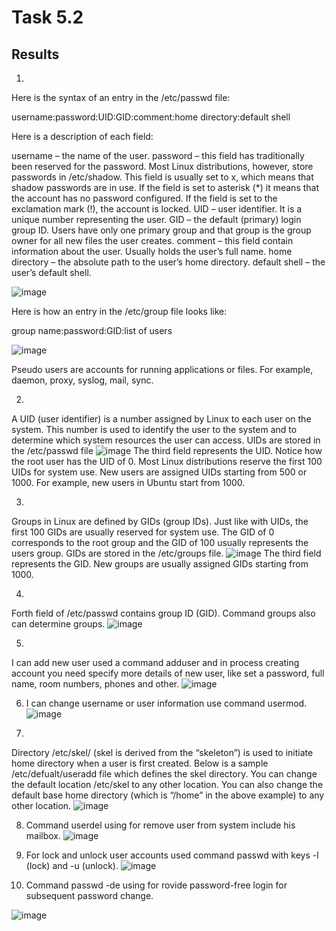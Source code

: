 # Task 5.2


## Results 

1.
Here is the syntax of an entry in the /etc/passwd file:

username:password:UID:GID:comment:home directory:default shell

Here is a description of each field:

username – the name of the user.
password – this field has traditionally been reserved for the password. Most Linux distributions, however, store passwords in /etc/shadow. This field is usually set to x, which means that shadow passwords are in use. If the field is set to asterisk (*) it means that the account has no password configured. If the field is set to the exclamation mark (!), the account is locked.
UID – user identifier. It is a unique number representing the user.
GID – the default (primary) login group ID. Users have only one primary group and that group is the group owner for all new files the user creates.
comment – this field contain information about the user. Usually holds the user’s full name.
home directory – the absolute path to the user’s home directory.
default shell – the user’s default shell.

![image](https://user-images.githubusercontent.com/42848618/145689087-6e862f22-1f80-42a0-9a94-a5faf39b7d72.png)


Here is how an entry in the /etc/group file looks like:

group name:password:GID:list of users

![image](https://user-images.githubusercontent.com/42848618/145689095-34f9b282-6014-4a19-a050-9c391b877df1.png)

Pseudo users are accounts for running applications or files. For example, daemon, proxy, syslog, mail, sync.

2.
A UID (user identifier) is a number assigned by Linux to each user on the system. This number is used to identify the user to the system and to determine which system resources the user can access. UIDs are stored in the /etc/passwd file
![image](https://user-images.githubusercontent.com/42848618/145690244-613d3c16-738a-4d4f-9669-7200aee81747.png)
The third field represents the UID. Notice how the root user has the UID of 0. Most Linux distributions reserve the first 100 UIDs for system use. New users are assigned UIDs starting from 500 or 1000. For example, new users in Ubuntu start from 1000.

3.
Groups in Linux are defined by GIDs (group IDs). Just like with UIDs, the first 100 GIDs are usually reserved for system use. The GID of 0 corresponds to the root group and the GID of 100 usually represents the users group. GIDs are stored in the /etc/groups file.
![image](https://user-images.githubusercontent.com/42848618/145690311-02feef3d-6844-439c-8b15-fbec0754790a.png)
The third field represents the GID. New groups are usually assigned GIDs starting from 1000.

4.
Forth field of /etc/passwd contains group ID (GID). Command groups also can determine groups.
![image](https://user-images.githubusercontent.com/42848618/145690420-7c2e7678-2436-4ea9-bb49-a371416bded4.png)

5.
I can add new user used a command adduser and in process creating account you need specify more details of new user, like set a password, full name, room numbers, phones and other.
![image](https://user-images.githubusercontent.com/42848618/145690839-f2d2bee9-b54e-4f13-ae93-b165d62851b2.png)

6. I can change username or user information use command usermod.
![image](https://user-images.githubusercontent.com/42848618/145691048-06d50082-641c-4bd3-91a9-d244d330bde2.png)

7.
Directory /etc/skel/ (skel is derived from the “skeleton”) is used to initiate home directory when a user is first created.
Below is a sample /etc/defualt/useradd file which defines the skel directory. You can change the default location /etc/skel to any other location.
You can also change the default base home directory (which is “/home” in the above example) to any other location.
![image](https://user-images.githubusercontent.com/42848618/145691216-0c6b6bb0-7290-4f2f-86bd-9d69cdc7a2e8.png)


8. Command userdel using for remove user from system include his mailbox.
![image](https://user-images.githubusercontent.com/42848618/145691704-ee207108-41e8-4595-b2fd-4d4f6c99cbac.png)

9. For lock and unlock user accounts used command passwd with keys -l (lock) and -u (unlock).
![image](https://user-images.githubusercontent.com/42848618/145691834-dcb6fc2e-a4f5-404e-8086-c5655c067a54.png)

10. Command passwd -de using for rovide password-free login for subsequent password change.

![image](https://user-images.githubusercontent.com/42848618/145691980-49a5d779-1c90-4a0e-8e59-4b3192e5a16d.png)






